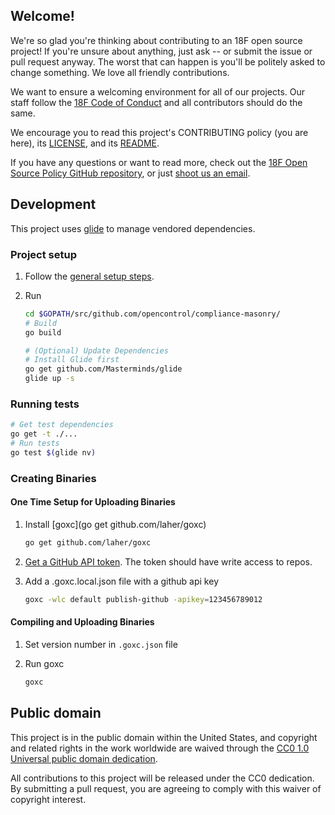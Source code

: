 ## Welcome!

We're so glad you're thinking about contributing to an 18F open source project! If you're unsure about anything, just ask -- or submit the issue or pull request anyway. The worst that can happen is you'll be politely asked to change something. We love all friendly contributions.

We want to ensure a welcoming environment for all of our projects. Our staff follow the [18F Code of Conduct](https://github.com/18F/code-of-conduct/blob/master/code-of-conduct.md) and all contributors should do the same.

We encourage you to read this project's CONTRIBUTING policy (you are here), its [LICENSE](LICENSE.md), and its [README](README.md).

If you have any questions or want to read more, check out the [18F Open Source Policy GitHub repository]( https://github.com/18f/open-source-policy), or just [shoot us an email](mailto:18f@gsa.gov).

## Development

This project uses [glide](https://github.com/Masterminds/glide) to manage vendored dependencies.

### Project setup

1. Follow the [general setup steps](README.md#quick-start).
1. Run

    ```bash
    cd $GOPATH/src/github.com/opencontrol/compliance-masonry/
    # Build
    go build

    # (Optional) Update Dependencies
    # Install Glide first
    go get github.com/Masterminds/glide
    glide up -s
    ```

### Running tests

```bash
# Get test dependencies
go get -t ./...
# Run tests
go test $(glide nv)
```

### Creating Binaries

#### One Time Setup for Uploading Binaries

1. Install [goxc](go get github.com/laher/goxc)

    ```bash
    go get github.com/laher/goxc
    ```

1. [Get a GitHub API token](https://github.com/settings/tokens/new). The token should have write access to repos.
1. Add a .goxc.local.json file with a github api key

    ```bash
    goxc -wlc default publish-github -apikey=123456789012
    ```

#### Compiling and Uploading Binaries

1. Set version number in `.goxc.json` file
1. Run goxc

    ```bash
    goxc
    ```

## Public domain

This project is in the public domain within the United States, and
copyright and related rights in the work worldwide are waived through
the [CC0 1.0 Universal public domain dedication](https://creativecommons.org/publicdomain/zero/1.0/).

All contributions to this project will be released under the CC0
dedication. By submitting a pull request, you are agreeing to comply
with this waiver of copyright interest.
